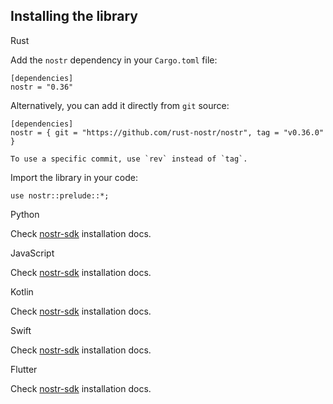 ## Installing the library

<custom-tabs category="lang">

<div slot="title">Rust</div>
<section>

Add the `nostr` dependency in your `Cargo.toml` file:

```toml,ignore
[dependencies]
nostr = "0.36"
```

Alternatively, you can add it directly from `git` source:

```toml,ignore
[dependencies]
nostr = { git = "https://github.com/rust-nostr/nostr", tag = "v0.36.0" }
```

```admonish info
To use a specific commit, use `rev` instead of `tag`.
```

Import the library in your code:

```rust,ignore
use nostr::prelude::*;
```

</section>

<div slot="title">Python</div>
<section>

Check [nostr-sdk](../nostr-sdk/installation.md) installation docs.

</section>

<div slot="title">JavaScript</div>
<section>

Check [nostr-sdk](../nostr-sdk/installation.md) installation docs.

</section>

<div slot="title">Kotlin</div>
<section>

Check [nostr-sdk](../nostr-sdk/installation.md) installation docs.

</section>

<div slot="title">Swift</div>
<section>

Check [nostr-sdk](../nostr-sdk/installation.md) installation docs.

</section>

<div slot="title">Flutter</div>
<section>

Check [nostr-sdk](../nostr-sdk/installation.md) installation docs.

</section>
</custom-tabs>
